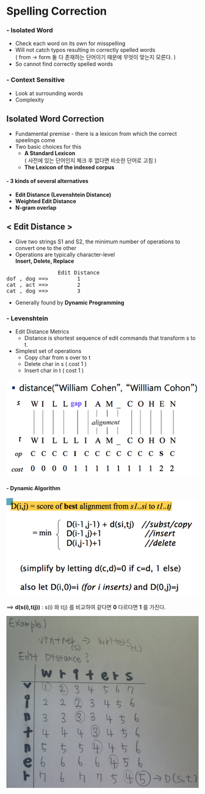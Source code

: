 Spelling Correction
=======

### - Isolated Word
- Check each word on its own for misspelling
- Will not catch typos resulting in correctly spelled words<br>( from -> form 둘 다 존재하는 단어이기 때문에 무엇이 맞는지 모른다. )
- So cannot find correctly spelled words

### - Context Sensitive
- Look at surrounding words
- Complexity

Isolated Word Correction
------
- Fundamental premise - there is a lexicon from which the correct speelings come
- Two basic choices for this
	- **A Standard Lexicon**<br>( 사전에 있는 단어인지 체크 후 없다면 비슷한 단어로 고침 )
	- **The Lexicon of the indexed corpus**

#### - 3 kinds of several alternatives
- **Edit Distance (Levenshtein Distance)**
- **Weighted Edit Distance**
- **N-gram overlap**

< Edit Distance >
-------
- Give two strings S1 and S2, the minimum number of operations to convert one to the other
- Operations are typically character-level<br>**Insert, Delete, Replace**

<pre>
				Edit Distance
dof , dog ==>		  1
cat , act ==>		  2
cat , dog ==>		  3
</pre>

- Generally found by **Dynamic Programming**

### - Levenshtein
- Edit Distance Metrics
	- Distance is shortest sequence of edit commands that transform s to t.
- Simplest set of operations
	- Copy char from s over to t
	- Delete char in s ( cost 1 )
	- Insert char in t ( cost 1 )

![screenshot](img/Levenshtein.png)

#### - Dynamic Algorithm

![screenshot](img/Levenshtein2.png)

==> **d(s(i),t(j))** : s(i) 와  t(j) 를  비교하여 같다면 **0** 다르다면  **1** 를 가진다.

![screenshot](img/editDistanceEx.png)